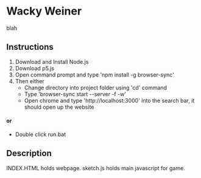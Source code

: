 # Wacky Weiner
blah
## Instructions

1. Download and Install Node.js
2. Download p5.js 
3. Open command prompt and type 'npm install -g browser-sync'
4. Then either
   * Change directory into project folder using 'cd' command
   * Type 'browser-sync start --server -f -w'
   * Open chrome and type 'http://localhost:3000' into the search bar, it should open up the website
#### or ####
   * Double click run.bat
## Description
INDEX.HTML holds webpage.
sketch.js holds main javascript for game.


